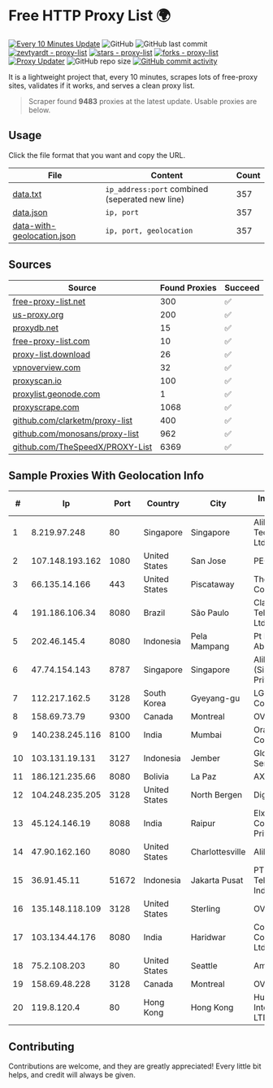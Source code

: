 
# Free HTTP Proxy List 🌍

[![Every 10 Minutes Update](https://github.com/mertguvencli/http-proxy-list/actions/workflows/main.yml/badge.svg?branch=main)](https://github.com/mertguvencli/http-proxy-list/actions/workflows/main.yml)
![GitHub](https://img.shields.io/github/license/mertguvencli/http-proxy-list)
![GitHub last commit](https://img.shields.io/github/last-commit/mertguvencli/http-proxy-list)
[![zevtyardt - proxy-list](https://img.shields.io/static/v1?label=zevtyardt&message=proxy-list&color=blue&logo=github)](https://github.com/zevtyardt/proxy-list "Go to GitHub repo")
[![stars - proxy-list](https://img.shields.io/github/stars/zevtyardt/proxy-list?style=social)](https://github.com/zevtyardt/proxy-list)
[![forks - proxy-list](https://img.shields.io/github/forks/zevtyardt/proxy-list?style=social)](https://github.com/zevtyardt/proxy-list)
[![Proxy Updater](https://github.com/zevtyardt/proxy-list/workflows/Proxy%20Updater/badge.svg)](https://github.com/zevtyardt/proxy-list/actions?query=workflow:"Proxy+Updater")
![GitHub repo size](https://img.shields.io/github/repo-size/zevtyardt/proxy-list)
[![GitHub commit activity](https://img.shields.io/github/commit-activity/m/zevtyardt/proxy-list?logo=commits)](https://github.com/zevtyardt/proxy-list/commits/main)

It is a lightweight project that, every 10 minutes, scrapes lots of free-proxy sites, validates if it works, and serves a clean proxy list.

> Scraper found **9483** proxies at the latest update. Usable proxies are below.

## Usage

Click the file format that you want and copy the URL.

|File|Content|Count|
|----|-------|-----|
|[data.txt](https://raw.githubusercontent.com/mertguvencli/http-proxy-list/main/proxy-list/data.txt)|`ip_address:port` combined (seperated new line)|357|
|[data.json](https://raw.githubusercontent.com/mertguvencli/http-proxy-list/main/proxy-list/data.json)|`ip, port`|357|
|[data-with-geolocation.json](https://raw.githubusercontent.com/mertguvencli/http-proxy-list/main/proxy-list/data-with-geolocation.json)|`ip, port, geolocation`|357|

## Sources

|Source|Found Proxies|Succeed|
|------|-------------|-------|
|[free-proxy-list.net](https://free-proxy-list.net)|300|✅|
|[us-proxy.org](https://www.us-proxy.org)|200|✅|
|[proxydb.net](http://proxydb.net)|15|✅|
|[free-proxy-list.com](https://free-proxy-list.com/?page=&port=&type%5B%5D=http&type%5B%5D=https&up_time=0&search=Search)|10|✅|
|[proxy-list.download](https://www.proxy-list.download/HTTP)|26|✅|
|[vpnoverview.com](https://vpnoverview.com/privacy/anonymous-browsing/free-proxy-servers)|32|✅|
|[proxyscan.io](https://www.proxyscan.io)|100|✅|
|[proxylist.geonode.com](https://proxylist.geonode.com/api/proxy-list?limit=300&page=1&sort_by=lastChecked&sort_type=desc&protocols=http,https)|1|✅|
|[proxyscrape.com](https://api.proxyscrape.com/v2/?request=displayproxies&protocol=http&timeout=10000&country=all&ssl=all&anonymity=all)|1068|✅|
|[github.com/clarketm/proxy-list](https://raw.githubusercontent.com/clarketm/proxy-list/master/proxy-list-raw.txt)|400|✅|
|[github.com/monosans/proxy-list](https://raw.githubusercontent.com/monosans/proxy-list/main/proxies/http.txt)|962|✅|
|[github.com/TheSpeedX/PROXY-List](https://raw.githubusercontent.com/TheSpeedX/PROXY-List/master/http.txt)|6369|✅|


## Sample Proxies With Geolocation Info

|#|Ip|Port|Country|City|Internet Service Provider|
|-|--|----|-------|----|-------------------------|
|1|8.219.97.248|80|Singapore|Singapore|Alibaba (US) Technology Co., Ltd.|
|2|107.148.193.162|1080|United States|San Jose|PEG TECH INC|
|3|66.135.14.166|443|United States|Piscataway|The Constant Company, LLC|
|4|191.186.106.34|8080|Brazil|São Paulo|Claro NXT Telecomunicacoes Ltda|
|5|202.46.145.4|8080|Indonesia|Pela Mampang|Pt Mithaharum Abadi|
|6|47.74.154.143|8787|Singapore|Singapore|Alibaba Cloud (Singapore) Private Limited|
|7|112.217.162.5|3128|South Korea|Gyeyang-gu|LG DACOM Corporation|
|8|158.69.73.79|9300|Canada|Montreal|OVH SAS|
|9|140.238.245.116|8100|India|Mumbai|Oracle Corporation|
|10|103.131.19.131|3127|Indonesia|Jember|Global Media Inti Semesta|
|11|186.121.235.66|8080|Bolivia|La Paz|AXS Bolivia S. A.|
|12|104.248.235.205|3128|United States|North Bergen|DigitalOcean, LLC|
|13|45.124.146.19|8088|India|Raipur|Elxer Communications Private Limited|
|14|47.90.162.160|8080|United States|Charlottesville|Alibaba.com LLC|
|15|36.91.45.11|51672|Indonesia|Jakarta Pusat|PT. Telekomunikasi Indonesia|
|16|135.148.118.109|3128|United States|Sterling|OVH US LLC|
|17|103.134.44.176|8080|India|Haridwar|Countrylink Communiction Pvt Ltd|
|18|75.2.108.203|80|United States|Seattle|Amazon.com, Inc.|
|19|158.69.48.228|3128|Canada|Montreal|OVH SAS|
|20|119.8.120.4|80|Hong Kong|Hong Kong|Huawei International Pte. LTD|



## Contributing

Contributions are welcome, and they are greatly appreciated! Every
little bit helps, and credit will always be given.

